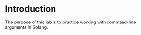 # Introduction

The purpose of this lab is to practice working with command-line arguments in Golang.
